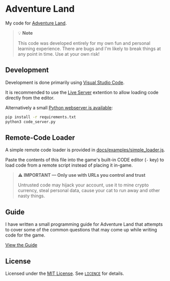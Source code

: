 # Adventure Land

My code for [Adventure Land](https://adventure.land/).

> 💡 **Note**
>
> This code was developed entirely for my own fun and personal learning experience.
> There are bugs and I'm likely to break things at any point in time.
> Use at your own risk!


## Development

Development is done primarily using [Visual Studio Code](https://code.visualstudio.com/).

It is recommended to use the [Live Server](https://marketplace.visualstudio.com/items?itemName=ritwickdey.LiveServer)
extention to allow loading code directly from the editor.

Alternatively a small [Python webserver is available](python/code_server.py):

```bash
pip install -r requirements.txt
python3 code_server.py
```

## Remote-Code Loader

A simple remote code loader is provided in [docs/examples/simple_loader.js](docs/examples/simple_loader.js).

Paste the contents of this file into the game's built-in CODE editor (`-` key) to load code from a remote script instead of placing it in-game.

> ⚠️ **IMPORTANT — Only use with URLs you control and trust**
>
> Untrusted code may hijack your account, use it to mine crypto currency,
> steal personal data, cause your cat to run away and other nasty things.

## Guide

I have written a small programming guide for Adventure Land that attempts to cover some of the common questions that may come up while writing code for the game.

[View the Guide](https://adventureland.dcoles.net/guide)

## License

Licensed under the [MIT License](https://choosealicense.com/licenses/mit/). See [`LICENCE`](LICENCE) for details.
